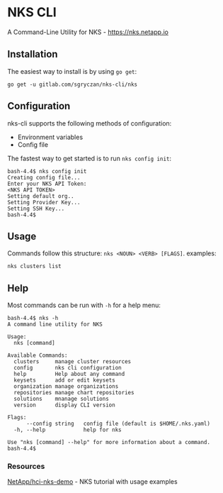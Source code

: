# NKS CLI

A Command-Line Utility for NKS - https://nks.netapp.io

## Installation

The easiest way to install is by using `go get`:
```
go get -u gitlab.com/sgryczan/nks-cli/nks
```

## Configuration

nks-cli supports the following methods of configuration:
* Environment variables
* Config file

The fastest way to get started is to run `nks config init`:

```
bash-4.4$ nks config init
Creating config file...
Enter your NKS API Token: 
<NKS API TOKEN>
Setting default org..
Setting Provider Key...
Setting SSH Key...
bash-4.4$
```

## Usage 

Commands follow this structure: `nks <NOUN> <VERB> [FLAGS]`.
examples:
```
nks clusters list
```

## Help

Most commands can be run with `-h` for a help menu:

```
bash-4.4$ nks -h
A command line utility for NKS

Usage:
  nks [command]

Available Commands:
  clusters     manage cluster resources
  config       nks cli configuration
  help         Help about any command
  keysets      add or edit keysets
  organization manage organizations
  repositories manage chart repositories
  solutions    mnanage solutions
  version      display CLI version

Flags:
      --config string   config file (default is $HOME/.nks.yaml)
  -h, --help            help for nks

Use "nks [command] --help" for more information about a command.
bash-4.4$
```

### Resources
[NetApp/hci-nks-demo](https://github.com/NetApp/hci-nks-demo/tree/nks-shell/nks) - NKS tutorial with usage examples
